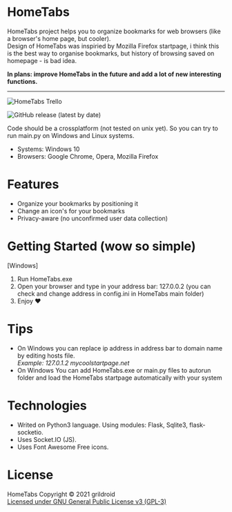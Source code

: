 # HomeTabs
  HomeTabs project helps you to organize bookmarks for web browsers (like a browser's home page, but cooler).  
  Design of HomeTabs was inspiried by Mozilla Firefox startpage, i think this is the best way to organise bookmarks, but history of browsing saved on homepage - is bad idea.  
  
  **In plans: improve HomeTabs in the future and add a lot of new interesting functions.**  
  ____
  
  ![HomeTabs Trello](https://trello.com/b/mLLcO0iz/hometabs)  
  
  ![GitHub release (latest by date)](https://img.shields.io/github/v/release/grildroid/HomeTabs?style=for-the-badge)  
  
  Code should be a crossplatform (not tested on unix yet). So you can try to run main.py on Windows and Linux systems.
  
  * Systems: Windows 10  
  * Browsers: Google Chrome, Opera, Mozilla Firefox  
  
  
# Features
* Organize your bookmarks by positioning it
* Change an icon's for your bookmarks
* Privacy-aware (no unconfirmed user data collection)

# Getting Started (wow so simple)
\[Windows]
1. Run HomeTabs.exe
2. Open your browser and type in your address bar: 127.0.0.2 (you can check and change address in config.ini in HomeTabs main folder)
3. Enjoy ❤️

# Tips
*  On Windows you can replace ip address in address bar to domain name by editing hosts file.  
  *Example: 127.0.1.2  mycoolstartpage.net*  
*  On Windows You can add HomeTabs.exe or main.py files to autorun folder and load the HomeTabs startpage automatically with your system
  
# Technologies
* Writed on Python3 language. Using modules: Flask, Sqlite3, flask-socketio.
* Uses Socket.IO (JS).
* Uses Font Awesome Free icons.
  
# License
  HomeTabs Copyright © 2021 grildroid  
  [Licensed under GNU General Public License v3 (GPL-3)](/LICENSE)  
